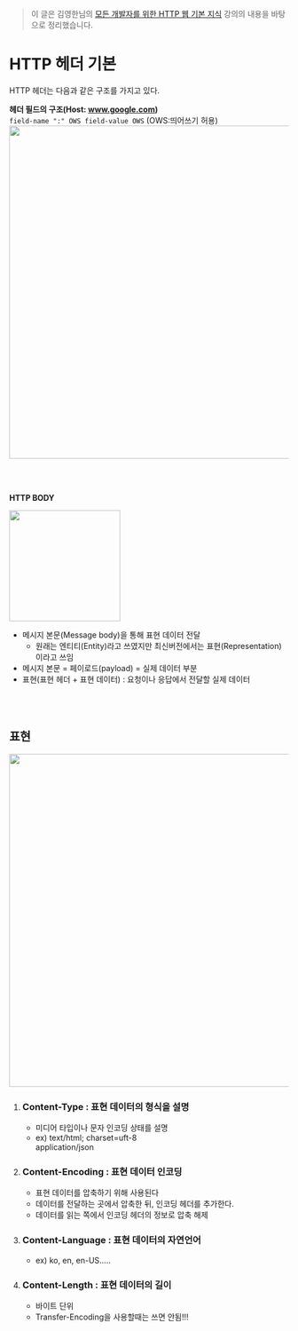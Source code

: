 > 이 글은 김영한님의 [모든 개발자를 위한 HTTP 웹 기본 지식](https://www.inflearn.com/course/http-%EC%9B%B9-%EB%84%A4%ED%8A%B8%EC%9B%8C%ED%81%AC/dashboard) 강의의 내용을 바탕으로 정리했습니다.

# HTTP 헤더 기본
HTTP 헤더는 다음과 같은 구조를 가지고 있다.

**헤더 필드의 구조(Host: www.google.com)**</br>
`field-name ":" OWS field-value OWS` (OWS:띄어쓰기 허용)</br>
<img src = "https://user-images.githubusercontent.com/84119178/186613927-c2da2854-f8d0-47bd-84c7-887cb45b276e.png" width = "600">

</br></br>

**HTTP BODY**

<img src = "https://user-images.githubusercontent.com/84119178/186615214-464617c1-be50-4aad-b913-88b6ab4aaf05.png" height = "200">

- 메시지 본문(Message body)을 통해 표현 데이터 전달
    - 원래는 엔티티(Entity)라고 쓰였지만 최신버전에서는 표현(Representation)이라고 쓰임
- 메시지 본문 = 페이로드(payload) = 실제 데이터 부분
- 표현(표현 헤더 + 표현 데이터) : 요청이나 응답에서 전달할 실제 데이터

</br></br>

## 표현
<img src = "https://user-images.githubusercontent.com/84119178/186644703-d5941579-8d3e-418e-b75c-76e8d1350b28.png" width = "600">

1. ### Content-Type : 표현 데이터의 형식을 설명
    - 미디어 타입이나 문자 인코딩 상태를 설명
    - ex) text/html; charset=uft-8</br>
        application/json</br>

2. ### Content-Encoding : 표현 데이터 인코딩
    - 표현 데이터를 압축하기 위해 사용된다
    - 데이터를 전달하는 곳에서 압축한 뒤, 인코딩 헤더를 추가한다.
    - 데이터를 읽는 쪽에서 인코딩 헤더의 정보로 압축 해제
3. ### Content-Language : 표현 데이터의 자연언어
    - ex) ko, en, en-US.....
4. ### Content-Length : 표현 데이터의 길이
    - 바이트 단위
    - Transfer-Encoding을 사용할때는 쓰면 안됨!!!
